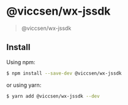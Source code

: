 # @viccsen/wx-jssdk

> @viccsen/wx-jssdk

## Install

Using npm:

```bash
$ npm install --save-dev @viccsen/wx-jssdk
```

or using yarn:

```bash
$ yarn add @viccsen/wx-jssdk --dev
```
